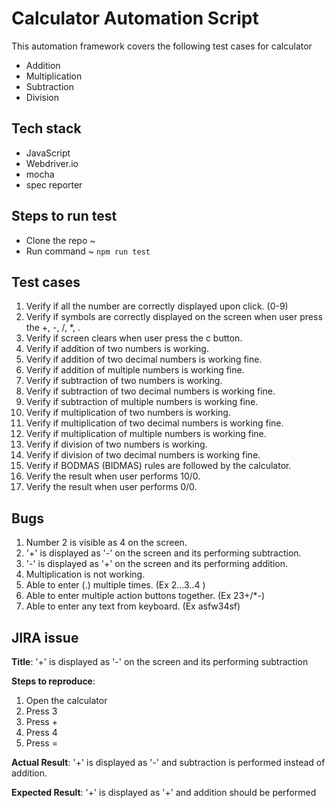 <!-- @format -->

# Calculator Automation Script

This automation framework covers the following test cases for calculator

- Addition
- Multiplication
- Subtraction
- Division

## Tech stack

- JavaScript
- Webdriver.io
- mocha
- spec reporter

## Steps to run test

- Clone the repo ~
- Run command ~ `npm run test`

## Test cases

1. Verify if all the number are correctly displayed upon click. (0-9)
2. Verify if symbols are correctly displayed on the screen when user press the +, -, /, \*, .
3. Verify if screen clears when user press the c button.
4. Verify if addition of two numbers is working.
5. Verify if addition of two decimal numbers is working fine.
6. Verify if addition of multiple numbers is working fine.
7. Verify if subtraction of two numbers is working.
8. Verify if subtraction of two decimal numbers is working fine.
9. Verify if subtraction of multiple numbers is working fine.
10. Verify if multiplication of two numbers is working.
11. Verify if multiplication of two decimal numbers is working fine.
12. Verify if multiplication of multiple numbers is working fine.
13. Verify if division of two numbers is working.
14. Verify if division of two decimal numbers is working fine.
15. Verify if BODMAS (BIDMAS) rules are followed by the calculator.
16. Verify the result when user performs 10/0.
17. Verify the result when user performs 0/0.

## Bugs

1. Number 2 is visible as 4 on the screen.
2. '+' is displayed as '-' on the screen and its performing subtraction.
3. '-' is displayed as '+' on the screen and its performing addition.
4. Multiplication is not working.
5. Able to enter (.) multiple times. (Ex 2...3..4 )
6. Able to enter multiple action buttons together. (Ex 23+/\*-)
7. Able to enter any text from keyboard. (Ex asfw34sf)

## JIRA issue

**Title**: '+' is displayed as '-' on the screen and its performing subtraction

**Steps to reproduce**:

1. Open the calculator
2. Press 3
3. Press +
4. Press 4
5. Press =

**Actual Result**: '+' is displayed as '-' and subtraction is performed instead of addition.

**Expected Result**: '+' is displayed as '+' and addition should be performed

